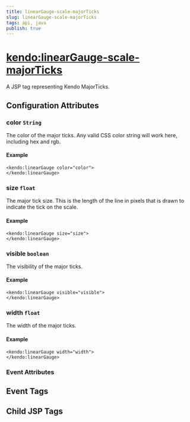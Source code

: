 ```yaml
---
title: linearGauge-scale-majorTicks
slug: linearGauge-scale-majorTicks
tags: api, java
publish: true
---
```


# <kendo:linearGauge-scale-majorTicks>
A JSP tag representing Kendo MajorTicks.

## Configuration Attributes


### color `String`

The color of the major ticks.
Any valid CSS color string will work here, including hex and rgb.

#### Example
    <kendo:linearGauge color="color">
    </kendo:linearGauge>



### size `float`

The major tick size.
This is the length of the line in pixels that is drawn to indicate the tick on the scale.

#### Example
    <kendo:linearGauge size="size">
    </kendo:linearGauge>



### visible `boolean`

The visibility of the major ticks.

#### Example
    <kendo:linearGauge visible="visible">
    </kendo:linearGauge>



### width `float`

The width of the major ticks.

#### Example
    <kendo:linearGauge width="width">
    </kendo:linearGauge>



### Event Attributes

## Event Tags


## Child JSP Tags

